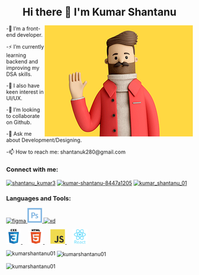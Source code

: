 <h1 align="center"> Hi there 👋 I'm Kumar Shantanu</h1>

<img align="right" src="images/11b40409f4192832c8a8124e253631d1.gif">

<p>-🌱 I’m a front-end developer.</p>
<p>-⚡ I’m currently learning backend and improving my DSA skills.</p>
<p>-🔭 I also have keen interest in UI/UX.</p>
<p>-👯 I’m looking to collaborate on Github.</p>
<p>-💬 Ask me about Development/Designing.</p>
<p>-📫 How to reach me: shantanuk280@gmail.com</p>
<!-- <p>-⚡ My Dreams, My Reality💪</p> -->


<!-- <p align="left"> <img src="https://komarev.com/ghpvc/?username=kumarshantanu01&label=Profile%20views&color=0e75b6&style=flat" alt="kumarshantanu01" /> </p> -->

<h3 align="left">Connect with me:</h3>
<p align="left">
<a href="https://twitter.com/shantanu_kumar3" target="blank"><img align="center" src="https://raw.githubusercontent.com/rahuldkjain/github-profile-readme-generator/master/src/images/icons/Social/twitter.svg" alt="shantanu_kumar3" height="30" width="40" /></a>
  <a href="https://linkedin.com/in/kumar-shantanu-8447a1205" target="blank"><img align="center" src="https://raw.githubusercontent.com/rahuldkjain/github-profile-readme-generator/master/src/images/icons/Social/linked-in-alt.svg" alt="kumar-shantanu-8447a1205" height="30" width="40" /></a>
  <a href="https://www.instagram.com/kumar_shantanu_01/" target="blank"><img align="center" src="https://raw.githubusercontent.com/rahuldkjain/github-profile-readme-generator/master/src/images/icons/Social/instagram.svg" alt="kumar_shantanu_01" height="30" width="40" /></a>
<!--   <a target="_blank" href="mailto:shantanuk280@gmail.com">
  <img height="32" width="32" src="https://cdn.jsdelivr.net/npm/simple-icons@v6/icons/gmail.svg" />
</a> -->
</p>
</p>

<h3 align="left">Languages and Tools:</h3>
<p align="left"> <a href="https://www.figma.com/" target="_blank"> <img src="https://www.vectorlogo.zone/logos/figma/figma-icon.svg" alt="figma" width="40" height="40"/> </a> <a href="https://www.photoshop.com/en" target="_blank"> <img src="https://raw.githubusercontent.com/devicons/devicon/master/icons/photoshop/photoshop-line.svg" alt="photoshop" width="40" height="40"/> </a> <a href="https://www.adobe.com/products/xd.html" target="_blank"> <img src="https://cdn.worldvectorlogo.com/logos/adobe-xd.svg" alt="xd" width="40" height="40"/> </a> 
<p align="left"> <a href="https://www.w3schools.com/css/" target="_blank"> <img src="https://raw.githubusercontent.com/devicons/devicon/master/icons/css3/css3-original-wordmark.svg" alt="css3" width="40" height="40"/> </a>&nbsp;&nbsp;&nbsp; <a href="https://www.w3.org/html/" target="_blank"> <img src="https://raw.githubusercontent.com/devicons/devicon/master/icons/html5/html5-original-wordmark.svg" alt="html5" width="40" height="40"/> </a>&nbsp;&nbsp;&nbsp; <a href="https://developer.mozilla.org/en-US/docs/Web/JavaScript" target="_blank"> <img src="https://raw.githubusercontent.com/devicons/devicon/master/icons/javascript/javascript-original.svg" alt="javascript" width="40" height="40"/> </a>&nbsp;&nbsp;&nbsp; <a href="https://reactjs.org/" target="_blank"> <img src="https://raw.githubusercontent.com/devicons/devicon/master/icons/react/react-original-wordmark.svg" alt="react" width="40" height="40"/> </a> </p></p>

<p><img align="left" src="https://github-readme-stats.vercel.app/api/top-langs?username=kumarshantanu01&show_icons=true&locale=en&layout=compact" alt="kumarshantanu01" /></p>



<p>&nbsp;<img align="center" src="https://github-readme-stats.vercel.app/api?username=kumarshantanu01&show_icons=true&locale=en" alt="kumarshantanu01" /></p>

<p><img align="center" src="https://github-readme-streak-stats.herokuapp.com/?user=kumarshantanu01&" alt="kumarshantanu01" /></p>


<!--
**kumarshantanu01/kumarshantanu01** is a ✨ _special_ ✨ repository because its `README.md` (this file) appears on your GitHub profile.

Here are some ideas to get you started:

- 🔭 I’m currently 
- 🌱 I’m currently learning ...
- 👯 I’m looking to collaborate on ...
- 🤔 I’m looking for help with ...
- 💬 Ask me about ...
- 📫 How to reach me: ...
- 😄 Pronouns: ...
- ⚡ Fun fact: ...
-->
